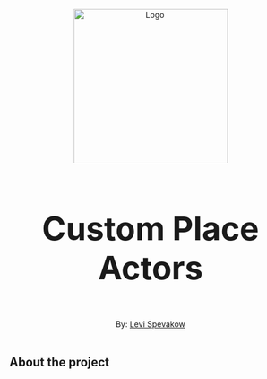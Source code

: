 <br/>
<div align="center">
  <img src="Logo.png" alt="Logo" width="275" height="275">
  <h3 align="center" style="font-size:6vw; font-weight: bold;">Custom Place Actors</h3>

  <p align="center">
    By: <a href="https://www.linkedin.com/in/levispev/">Levi Spevakow</a>
    <br />
    <br />
  </p>
</div>


## About the project
  

